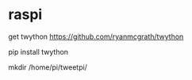 # raspi

get twython
https://github.com/ryanmcgrath/twython

pip install twython

mkdir /home/pi/tweetpi/
